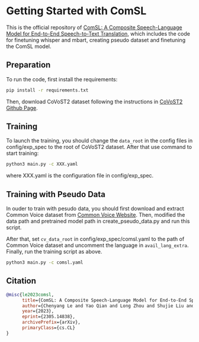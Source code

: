 # Getting Started with ComSL

This is the official repository of [ComSL: A Composite Speech-Language Model for End-to-End Speech-to-Text Translation](https://arxiv.org/abs/2305.14838), which includes the code for finetuning whisper and mbart, creating pseudo dataset and finetuning the ComSL model.

## Preparation

To run the code, first install the requirements:

```bash
pip install -r requirements.txt
```

Then, download CoVoST2 dataset following the instructions in [CoVoST2 Github Page](https://github.com/facebookresearch/covostz).

## Training

To launch the training, you should change the `data_root` in the config files in config/exp_spec to the root of CoVoST2 dataset. After that use command to start training:

```bash
python3 main.py -c XXX.yaml
```

where XXX.yaml is the configuration file in config/exp_spec.

## Training with Pseudo Data

In ouder to train with pesudo data, you should first download and extract Common Voice dataset from [Common Voice Website](https://commonvoice.mozilla.org/en/datasets). Then, modified the data path and pretrained model path in create_pseudo_data.py and run this script.

After that, set `cv_data_root` in config/exp_spec/comsl.yaml to the path of Common Voice dataset and uncomment the language in `avail_lang_extra`. Finally, run the training script as above.

```bash
python3 main.py -c comsl.yaml
```

## Citation

```bibtex
@misc{le2023comsl,
      title={ComSL: A Composite Speech-Language Model for End-to-End Speech-to-Text Translation}, 
      author={Chenyang Le and Yao Qian and Long Zhou and Shujie Liu and Michael Zeng and Xuedong Huang},
      year={2023},
      eprint={2305.14838},
      archivePrefix={arXiv},
      primaryClass={cs.CL}
}
```
